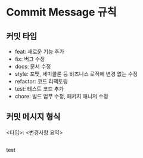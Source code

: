 # Commit Message 규칙

## 커밋 타입
- feat: 새로운 기능 추가
- fix: 버그 수정
- docs: 문서 수정
- style: 포맷, 세미콜론 등 비즈니스 로직에 변경 없는 수정
- refactor: 코드 리팩토링
- test: 테스트 코드 추가
- chore: 빌드 업무 수정, 패키지 매니저 수정

## 커밋 메시지 형식
<타입>: <변경사항 요약>

##
test
